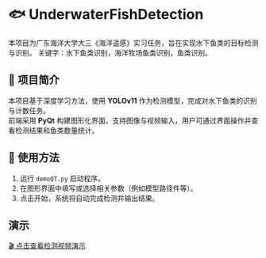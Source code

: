 # 🐟 UnderwaterFishDetection

本项目为广东海洋大学大三《海洋遥感》实习任务，旨在实现水下鱼类的目标检测与识别。 关键字：水下鱼类识别，海洋牧场鱼类识别，鱼类识别。

## 📌 项目简介

本项目基于深度学习方法，使用 **YOLOv11** 作为检测模型，完成对水下鱼类的识别与计数任务。  
前端采用 **PyQt** 构建图形化界面，支持图像与视频输入，用户可通过界面操作并查看检测结果和鱼类数量统计。

## 🚀 使用方法

1. 运行 `demoQT.py` 启动程序。
2. 在图形界面中填写或选择相关参数（例如模型路径件等）。
3. 点击开始，系统将自动完成检测并输出结果。

## 演示
[🎬 点击查看检测视频演示](GithubMd/video.mkv)
